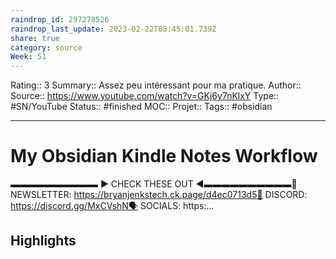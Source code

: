 ```yaml
---
raindrop_id: 297278526
raindrop_last_update: 2023-02-22T08:45:01.739Z
share: true
category: source
Week: 51
---
```


Rating:: 3
Summary:: Assez peu intéressant pour ma pratique.
Author::
Source:: https://www.youtube.com/watch?v=GKj6y7nKlxY
Type:: #SN/YouTube 
Status:: #finished 
MOC::
Projet:: 
Tags:: #obsidian 

---
# My Obsidian Kindle Notes Workflow

▬▬▬▬▬▬▬▬▬▬ ► CHECK THESE OUT ◀︎▬▬▬▬▬▬▬▬▬▬📧️ NEWSLETTER: https://bryanjenkstech.ck.page/d4ec0713d5💬 DISCORD:  https://discord.gg/MxCVshN🗣️ SOCIALS:  https:...

## Highlights

